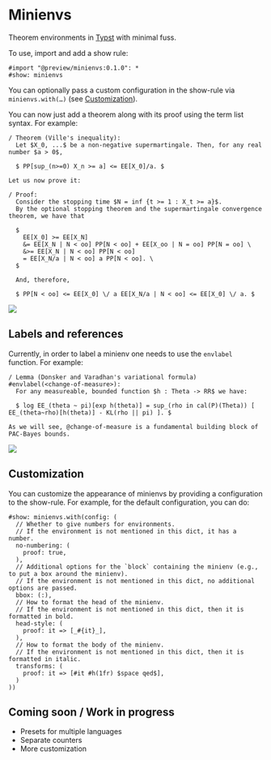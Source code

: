 # Minienvs

Theorem environments in [Typst](https://typst.app/) with minimal fuss.

To use, import and add a show rule:

```typst
#import "@preview/minienvs:0.1.0": *
#show: minienvs
```

You can optionally pass a custom configuration in the show-rule via `minienvs.with(…)` (see [Customization](#customization)).

You can now just add a theorem along with its proof using the term list syntax. For example:

```typst
/ Theorem (Ville's inequality):
  Let $X_0, ...$ be a non-negative supermartingale. Then, for any real number $a > 0$,

  $ PP[sup_(n>=0) X_n >= a] <= EE[X_0]/a. $

Let us now prove it:

/ Proof:
  Consider the stopping time $N = inf {t >= 1 : X_t >= a}$.
  By the optional stopping theorem and the supermartingale convergence theorem, we have that

  $
    EE[X_0] >= EE[X_N]
    &= EE[X_N | N < oo] PP[N < oo] + EE[X_oo | N = oo] PP[N = oo] \
    &>= EE[X_N | N < oo] PP[N < oo]
    = EE[X_N/a | N < oo] a PP[N < oo]. \
  $

  And, therefore,

  $ PP[N < oo] <= EE[X_0] \/ a EE[X_N/a | N < oo] <= EE[X_0] \/ a. $
```

![](./assets/ville.png)

## Labels and references

Currently, in order to label a minienv one needs to use the `envlabel` function. For example:

```typst
/ Lemma (Donsker and Varadhan's variational formula) #envlabel(<change-of-measure>):
  For any measureable, bounded function $h : Theta -> RR$ we have:

  $ log EE_(theta ~ pi)[exp h(theta)] = sup_(rho in cal(P)(Theta)) [ EE_(theta~rho)[h(theta)] - KL(rho || pi) ]. $

As we will see, @change-of-measure is a fundamental building block of PAC-Bayes bounds.
```

![](./assets/donsker-varadhan.png)

## Customization

You can customize the appearance of minienvs by providing a configuration to the show-rule. For example, for the default configuration, you can do:

```typst
#show: minienvs.with(config: (
  // Whether to give numbers for environments.
  // If the environment is not mentioned in this dict, it has a number.
  no-numbering: (
    proof: true,
  ),
  // Additional options for the `block` containing the minienv (e.g., to put a box around the minienv).
  // If the environment is not mentioned in this dict, no additional options are passed.
  bbox: (:),
  // How to format the head of the minienv.
  // If the environment is not mentioned in this dict, then it is formatted in bold.
  head-style: (
    proof: it => [_#{it}_],
  ),
  // How to format the body of the minienv.
  // If the environment is not mentioned in this dict, then it is formatted in italic.
  transforms: (
    proof: it => [#it #h(1fr) $space qed$],
  )
))
```

## Coming soon / Work in progress

- Presets for multiple languages
- Separate counters
- More customization
<!-- - Labelling environments directly, without needing `envlabel` -->
